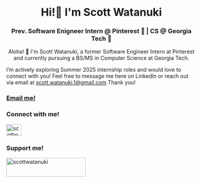 <h1 align="center">Hi!👋 I'm Scott Watanuki</h1>
<h3 align="center">Prev. Software Enigneer Intern @ Pinterest 📌 | CS @ Georgia Tech 🐝</h3>

<p align="middle">Aloha! 🌴
I'm Scott Watanuki, a former Software Engineer Intern at Pinterest and currently pursuing a BS/MS in Computer Science at Georgia Tech.

I’m actively exploring Summer 2025 internship roles and would love to connect with you! Feel free to message me here on LinkedIn or reach out via email at scott.watanuki.1@gmail.com Thank you!</p>

<h3 align="left"><a href="mailto:scottwatanuki@gatech.edu">Email me!</a><br>

<h3 align="left">Connect with me!</h3>
<p align="left">
<a href="https://linkedin.com/in/scottwatanuki" target="blank"><img align="center" src="https://raw.githubusercontent.com/rahuldkjain/github-profile-readme-generator/master/src/images/icons/Social/linked-in-alt.svg" alt="scottwatanuki" height="30" width="40" /></a>
</p>

<h3 align="left">Support me!</h3>
<p><a href="https://www.buymeacoffee.com/scottwatanuki"> <img align="left" src="https://cdn.buymeacoffee.com/buttons/v2/default-yellow.png" height="50" width="210" alt="scottwatanuki" /></a></p><br><br>
